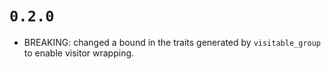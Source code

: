 # `0.2.0`

- BREAKING: changed a bound in the traits generated by `visitable_group` to enable visitor wrapping.

